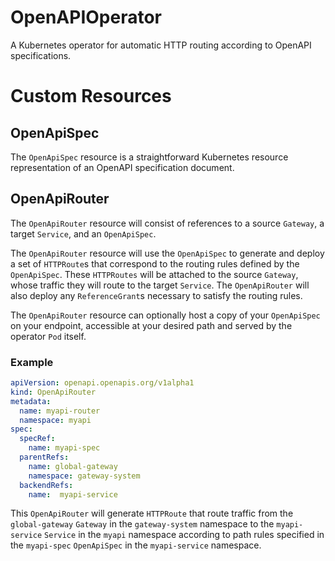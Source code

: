 # OpenAPIOperator
A Kubernetes operator for automatic HTTP routing according to OpenAPI specifications. 

# Custom Resources 
## OpenApiSpec
The `OpenApiSpec` resource is a straightforward Kubernetes resource
representation of an OpenAPI specification document.
## OpenApiRouter
The `OpenApiRouter` resource will consist of references to a source `Gateway`, a
target `Service`, and an `OpenApiSpec`. 

The `OpenApiRouter` resource will use the `OpenApiSpec` to generate and deploy a set of
`HTTPRoute`s that correspond to the routing rules defined by the `OpenApiSpec`.
These `HTTPRoutes` will be attached to the source `Gateway`, whose traffic they
will route to the target `Service`. The `OpenApiRouter` will also deploy any
`ReferenceGrant`s necessary to satisfy the routing rules. 

The `OpenApiRouter` resource can optionally host a copy of your `OpenApiSpec` on your endpoint, accessible at your desired path and served by the operator `Pod` itself. 

### Example

```yaml 
apiVersion: openapi.openapis.org/v1alpha1
kind: OpenApiRouter
metadata:
  name: myapi-router
  namespace: myapi
spec:
  specRef: 
    name: myapi-spec
  parentRefs: 
    name: global-gateway
    namespace: gateway-system
  backendRefs: 
    name:  myapi-service
```

This `OpenApiRouter` will generate `HTTPRoute` that route traffic
from the `global-gateway` `Gateway` in the `gateway-system` namespace to the
`myapi-service` `Service` in the `myapi` namespace according to path rules
specified in the `myapi-spec` `OpenApiSpec` in the `myapi-service`
namespace. 